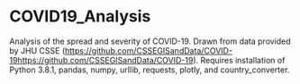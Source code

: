 # COVID19_Analysis
Analysis of the spread and severity of COVID-19. Drawn from data provided by JHU CSSE (https://github.com/CSSEGISandData/COVID-19https://github.com/CSSEGISandData/COVID-19).
Requires installation of Python 3.8.1, pandas, numpy, urllib, requests, plotly, and country_converter.
